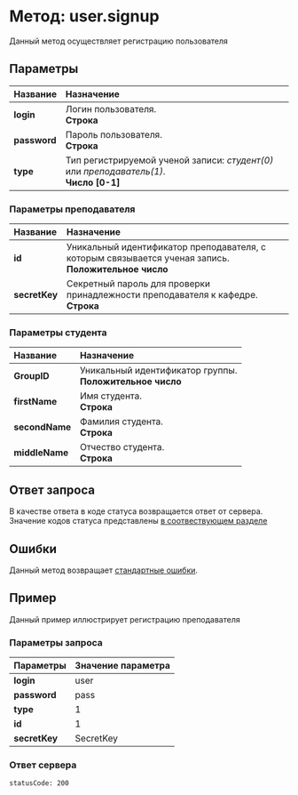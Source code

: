 # Метод: user.signup<a name="user.signup"/>
Данный метод осуществляет регистрацию пользователя

## Параметры
| Название     | Назначение     |
| :------------- | :------------- |
| **login** | Логин пользователя. <br>**Строка**
| **password** | Пароль пользователя. <br>**Строка**
| **type** | Тип регистрируемой ученой записи: *студент(0)* или *преподаватель(1)*. <br>**Число [0-1]**

### Параметры преподавателя

| Название | Назначение |
| :--------| :----------|
| **id** | Уникальный идентификатор преподавателя, с которым связывается ученая запись. <br>**Положительное число**
| **secretKey** | Секретный пароль для проверки принадлежности преподавателя к кафедре. <br>**Строка**

### Параметры студента
| Название | Назначение     |
| :------------- | :------------- |
| **GroupID**      | Уникальный идентификатор группы. <br>**Положительное число**
| **firstName** | Имя студента. <br>**Строка**
| **secondName** | Фамилия студента. <br>**Строка**
| **middleName** | Отчество студента. <br>**Строка**

## Ответ запроса
В качестве ответа в коде статуса возвращается ответ от сервера.
Значение кодов статуса представлены [в соотвествующем разделе](#statusCode)


## Ошибки
Данный метод возвращает [стандартные ошибки](#errors).<br>

## Пример

Данный пример иллюстрирует регистрацию преподавателя

### Параметры запроса
| Параметры | Значение параметра     |
| :------------- | :------------- |
| **login**       | user       |
| **password** | pass
| **type** | 1
| **id** | 1
| **secretKey** | SecretKey

### Ответ сервера

```
statusCode: 200
```

